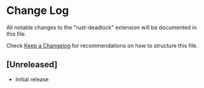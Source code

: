 # Change Log

All notable changes to the "rust-deadlock" extension will be documented in this file.

Check [Keep a Changelog](http://keepachangelog.com/) for recommendations on how to structure this file.

## [Unreleased]

- Initial release